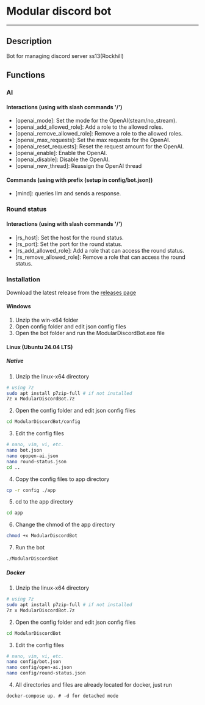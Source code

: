 # Modular discord bot

---

## Description

Bot for managing discord server ss13(Rockhill)

## Functions

### AI

#### Interactions (using with slash commands '/')
- [openai_mode]: Set the mode for the OpenAI(steam/no_stream).
- [openai_add_allowed_role]: Add a role to the allowed roles.
- [openai_remove_allowed_role]: Remove a role to the allowed roles.
- [openai_max_requests]: Set the max requests for the OpenAI.
- [openai_reset_requests]: Reset the request amount for the OpenAI.
- [openai_enable]: Enable the OpenAI.
- [openai_disable]: Disable the OpenAI.
- [openai_new_thread]: Reassign the OpenAI thread

#### Commands (using with prefix (setup in config/bot.json))

- [mind]: queries llm and sends a response.


### Round status

#### Interactions (using with slash commands '/')
- [rs_host]: Set the host for the round status.
- [rs_port]: Set the port for the round status.
- [rs_add_allowed_role]: Add a role that can access the round status.
- [rs_remove_allowed_role]: Remove a role that can access the round status.


### Installation

Download the latest release from the [releases page](https://github.com/InstantRemedy/ModularDiscordBot/releases/tag/v2.1.0)

#### Windows

1. Unzip the win-x64 folder
2. Open config folder and edit json config files
3. Open the bot folder and run the ModularDiscordBot.exe file


#### Linux (Ubuntu 24.04 LTS)

##### Native
1. Unzip the linux-x64 directory
```bash
# using 7z
sudo apt install p7zip-full # if not installed
7z x ModularDiscordBot.7z
```

2. Open the config folder and edit json config files
```bash
cd ModularDiscordBot/config
```

3. Edit the config files
```bash
# nano, vim, vi, etc.
nano bot.json
nano opopen-ai.json
nano round-status.json
cd ..
```

4. Copy the config files to app directory
```bash
cp -r config ./app
```

5. cd to the app directory
```bash
cd app
```

6. Change the chmod of the app directory
```bash
chmod +x ModularDiscordBot
```

7. Run the bot
```bash
./ModularDiscordBot
```

##### Docker

1. Unzip the linux-x64 directory
```bash
# using 7z
sudo apt install p7zip-full # if not installed
7z x ModularDiscordBot.7z
```

2. Open the config folder and edit json config files
```bash
cd ModularDiscordBot
```

3. Edit the config files
```bash
# nano, vim, vi, etc.
nano config/bot.json
nano config/open-ai.json
nano config/round-status.json
```


4. All directories and files are already located for docker, just run 
```
docker-compose up. # -d for detached mode
```
